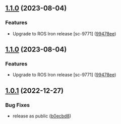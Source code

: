 ## [1.1.0](https://github.com/Greenroom-Robotics/canary/compare/v1.0.1...1.1.0-amd64) (2023-08-04)


### Features

* Upgrade to ROS Iron release [sc-9771] ([99478ee](https://github.com/Greenroom-Robotics/canary/commit/99478ee6fc04329b84dfccb5376e4bbae22efed7))

## [1.1.0](https://github.com/Greenroom-Robotics/canary/compare/v1.0.1...1.1.0-amd64) (2023-08-04)


### Features

* Upgrade to ROS Iron release [sc-9771] ([99478ee](https://github.com/Greenroom-Robotics/canary/commit/99478ee6fc04329b84dfccb5376e4bbae22efed7))

## [1.0.1](https://github.com/Greenroom-Robotics/canary/compare/v1.0.0...v1.0.1) (2022-12-27)


### Bug Fixes

* release as public ([b0ecbd8](https://github.com/Greenroom-Robotics/canary/commit/b0ecbd81e983c6f2a49417861844aa73f5d4a5f1))
